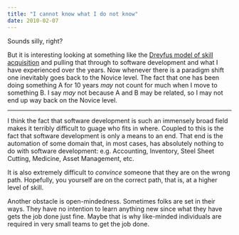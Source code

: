 ```yaml
---
title: "I cannot know what I do not know"
date: 2010-02-07
---
```


Sounds silly, right?

But it is interesting looking at something like the [Dreyfus model of skill acquisition](http://en.wikipedia.org/wiki/Dreyfus_model_of_skill_acquisition) and pulling that through to software development and what I have experienced over the years. Now whenever there is a paradigm shift one inevitably goes back to the Novice level. The fact that one has been doing something A for 10 years *may* not count for much when I move to something B. I say *may* not because A and B may be related, so I may not end up way back on the Novice level.

---

I think the fact that software development is such an immensely broad field makes it terribly difficult to guage who fits in where. Coupled to this is the fact that software development is only a means to an end. That end is the automation of some domain that, in most cases, has absolutely nothing to do with software development: e.g. Accounting, Inventory, Steel Sheet Cutting, Medicine, Asset Management, etc.

It is also extremely difficult to *convince* someone that they are on the wrong path. Hopefully, you yourself are on the correct path, that is, at a higher level of skill.

Another obstacle is open-mindedness. Sometimes folks are set in their ways. They have no intention to learn anything new since what they have gets the job done just fine. Maybe that is why like-minded individuals are required in very small teams to get the job done.


